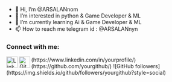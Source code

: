 - 👋 Hi, I’m @ARSALANnom
- 👀 I’m interested in python & Game Developer & ML
- 🌱 I’m currently learning Ai & Game Developer & ML
- 📫 How to reach me telegram id : @ARSALANnyn

<h3 align="left">Connect with me:</h3>
<img align="left" alt="LinkedIn" width="30px" src="https://cdn.jsdelivr.net/npm/simple-icons@v3/icons/linkedin.svg" />(https://www.linkedin.com/in/yourprofile/)
<img align="left" alt="GitHub" width="30px" src="https://cdn.jsdelivr.net/npm/simple-icons@v3/icons/github.svg" />(https://github.com/yourgithub/)
![GitHub followers](https://img.shields.io/github/followers/yourgithub?style=social)

<!---
ARSALANys/ARSALANys is a ✨ special ✨ repository because its `README.md` (this file) appears on your GitHub profile.
You can click the Preview link to take a look at your changes.
--->
